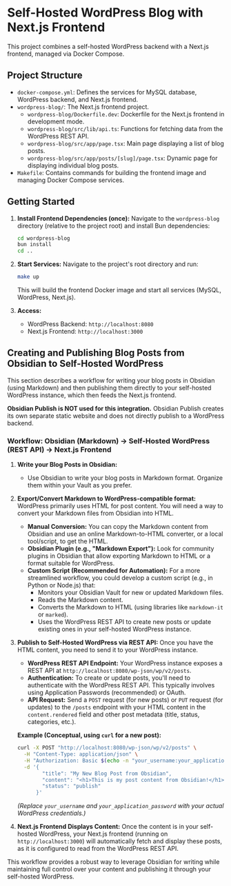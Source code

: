 # Self-Hosted WordPress Blog with Next.js Frontend

This project combines a self-hosted WordPress backend with a Next.js frontend, managed via Docker Compose.

## Project Structure

*   `docker-compose.yml`: Defines the services for MySQL database, WordPress backend, and Next.js frontend.
*   `wordpress-blog/`: The Next.js frontend project.
    *   `wordpress-blog/Dockerfile.dev`: Dockerfile for the Next.js frontend in development mode.
    *   `wordpress-blog/src/lib/api.ts`: Functions for fetching data from the WordPress REST API.
    *   `wordpress-blog/src/app/page.tsx`: Main page displaying a list of blog posts.
    *   `wordpress-blog/src/app/posts/[slug]/page.tsx`: Dynamic page for displaying individual blog posts.
*   `Makefile`: Contains commands for building the frontend image and managing Docker Compose services.

## Getting Started

1.  **Install Frontend Dependencies (once):**
    Navigate to the `wordpress-blog` directory (relative to the project root) and install Bun dependencies:
    ```bash
    cd wordpress-blog
    bun install
    cd ..
    ```

2.  **Start Services:**
    Navigate to the project's root directory and run:
    ```bash
    make up
    ```
    This will build the frontend Docker image and start all services (MySQL, WordPress, Next.js).

3.  **Access:**
    *   WordPress Backend: `http://localhost:8080`
    *   Next.js Frontend: `http://localhost:3000`

## Creating and Publishing Blog Posts from Obsidian to Self-Hosted WordPress

This section describes a workflow for writing your blog posts in Obsidian (using Markdown) and then publishing them directly to your self-hosted WordPress instance, which then feeds the Next.js frontend.

**Obsidian Publish is NOT used for this integration.** Obsidian Publish creates its own separate static website and does not directly publish to a WordPress backend.

### Workflow: Obsidian (Markdown) -> Self-Hosted WordPress (REST API) -> Next.js Frontend

1.  **Write your Blog Posts in Obsidian:**
    *   Use Obsidian to write your blog posts in Markdown format. Organize them within your Vault as you prefer.

2.  **Export/Convert Markdown to WordPress-compatible format:**
    WordPress primarily uses HTML for post content. You will need a way to convert your Markdown files from Obsidian into HTML.
    *   **Manual Conversion:** You can copy the Markdown content from Obsidian and use an online Markdown-to-HTML converter, or a local tool/script, to get the HTML.
    *   **Obsidian Plugin (e.g., "Markdown Export"):** Look for community plugins in Obsidian that allow exporting Markdown to HTML or a format suitable for WordPress.
    *   **Custom Script (Recommended for Automation):** For a more streamlined workflow, you could develop a custom script (e.g., in Python or Node.js) that:
        *   Monitors your Obsidian Vault for new or updated Markdown files.
        *   Reads the Markdown content.
        *   Converts the Markdown to HTML (using libraries like `markdown-it` or `marked`).
        *   Uses the WordPress REST API to create new posts or update existing ones in your self-hosted WordPress instance.

3.  **Publish to Self-Hosted WordPress via REST API:**
    Once you have the HTML content, you need to send it to your WordPress instance.
    *   **WordPress REST API Endpoint:** Your WordPress instance exposes a REST API at `http://localhost:8080/wp-json/wp/v2/posts`.
    *   **Authentication:** To create or update posts, you'll need to authenticate with the WordPress REST API. This typically involves using Application Passwords (recommended) or OAuth.
    *   **API Request:** Send a `POST` request (for new posts) or `PUT` request (for updates) to the `/posts` endpoint with your HTML content in the `content.rendered` field and other post metadata (title, status, categories, etc.).

    **Example (Conceptual, using `curl` for a new post):**
    ```bash
    curl -X POST "http://localhost:8080/wp-json/wp/v2/posts" \
      -H "Content-Type: application/json" \
      -H "Authorization: Basic $(echo -n "your_username:your_application_password" | base64)" \
      -d '{
            "title": "My New Blog Post from Obsidian",
            "content": "<h1>This is my post content from Obsidian!</h1><p>It was written in Markdown and converted to HTML.</p>",
            "status": "publish"
          }'
    ```
    *(Replace `your_username` and `your_application_password` with your actual WordPress credentials.)*

4.  **Next.js Frontend Displays Content:**
    Once the content is in your self-hosted WordPress, your Next.js frontend (running on `http://localhost:3000`) will automatically fetch and display these posts, as it is configured to read from the WordPress REST API.

This workflow provides a robust way to leverage Obsidian for writing while maintaining full control over your content and publishing it through your self-hosted WordPress.

